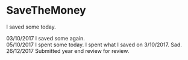 # SaveTheMoney
I saved some today.

03/10/2017 I saved some again.<br />
05/10/2017 I spent some today. I spent what I saved on 3/10/2017. Sad.<br />
26/12/2017 Submitted year end review for review.
